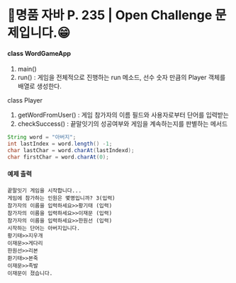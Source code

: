 # 🚀명품 자바 P. 235 | Open Challenge 문제입니다.😁

#### class WordGameApp

1. main()
2. run() : 게임을 전체적으로 진행하는 run 메소드, 선수 숫자 만큼의 Player 객체를 배열로 생성한다. 

class Player

1.  getWordFromUser() : 게임 참가자의 이름 필드와 사용자로부터 단어를 입력받는
2. checkSuccess() : 끝말잇기의 성공여부와 게임을 계속하는지를 판별하는 메서드

```java
String word = "아버지";
int lastIndex = word.length() -1;
char lastChar = word.charAt(lastIndexd);
char firstChar = word.charAt(0);
```



####  예제 출력

```
끝말잇기 게임을 시작합니다...
게임에 참가하는 인원은 몇명입니까? 3(입력)
참가자의 이름을 입력하세요>>황기태 (입력)
참가자의 이름을 입력하세요>>이재문 (입력)
참가자의 이름을 입력하세요>>한원선 (입력)
시작하는 단어는 아버지입니다.
황기태>>지우개
이재문>>게다리
한원선>>리본
환기태>>본죽
이재문>>족발
이재문이 졌습니다.
```

